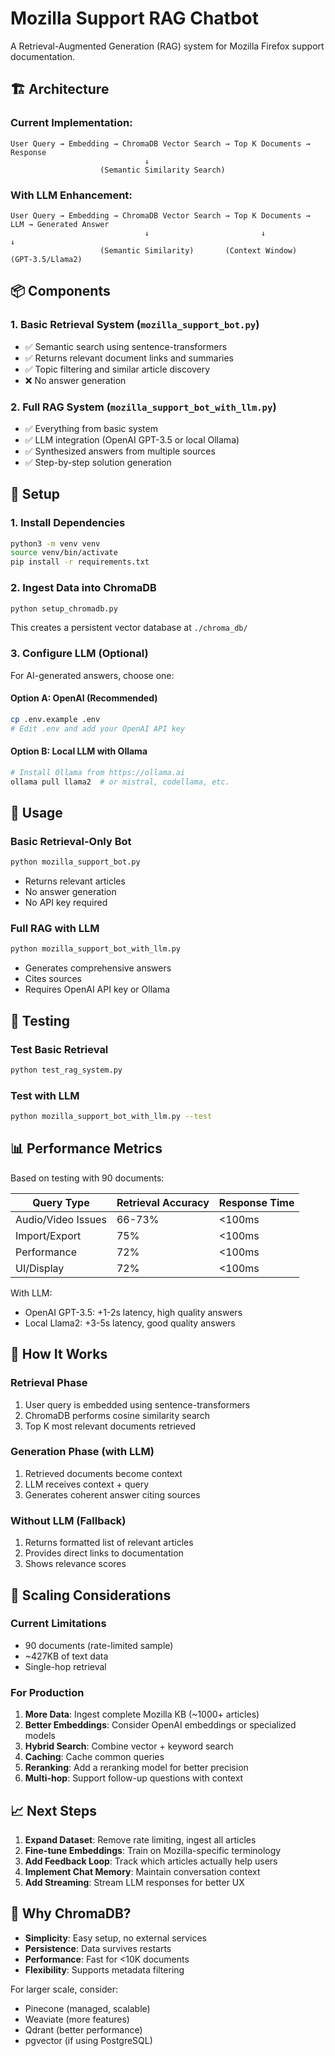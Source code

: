 # Mozilla Support RAG Chatbot

A Retrieval-Augmented Generation (RAG) system for Mozilla Firefox support documentation.

## 🏗️ Architecture

### Current Implementation:

```
User Query → Embedding → ChromaDB Vector Search → Top K Documents → Response
                              ↓
                    (Semantic Similarity Search)
```

### With LLM Enhancement:

```
User Query → Embedding → ChromaDB Vector Search → Top K Documents → LLM → Generated Answer
                              ↓                         ↓              ↓
                    (Semantic Similarity)       (Context Window)  (GPT-3.5/Llama2)
```

## 📦 Components

### 1. **Basic Retrieval System** (`mozilla_support_bot.py`)
- ✅ Semantic search using sentence-transformers
- ✅ Returns relevant document links and summaries
- ✅ Topic filtering and similar article discovery
- ❌ No answer generation

### 2. **Full RAG System** (`mozilla_support_bot_with_llm.py`)
- ✅ Everything from basic system
- ✅ LLM integration (OpenAI GPT-3.5 or local Ollama)
- ✅ Synthesized answers from multiple sources
- ✅ Step-by-step solution generation

## 🚀 Setup

### 1. Install Dependencies
```bash
python3 -m venv venv
source venv/bin/activate
pip install -r requirements.txt
```

### 2. Ingest Data into ChromaDB
```bash
python setup_chromadb.py
```
This creates a persistent vector database at `./chroma_db/`

### 3. Configure LLM (Optional)
For AI-generated answers, choose one:

#### Option A: OpenAI (Recommended)
```bash
cp .env.example .env
# Edit .env and add your OpenAI API key
```

#### Option B: Local LLM with Ollama
```bash
# Install Ollama from https://ollama.ai
ollama pull llama2  # or mistral, codellama, etc.
```

## 💬 Usage

### Basic Retrieval-Only Bot
```bash
python mozilla_support_bot.py
```
- Returns relevant articles
- No answer generation
- No API key required

### Full RAG with LLM
```bash
python mozilla_support_bot_with_llm.py
```
- Generates comprehensive answers
- Cites sources
- Requires OpenAI API key or Ollama

## 🧪 Testing

### Test Basic Retrieval
```bash
python test_rag_system.py
```

### Test with LLM
```bash
python mozilla_support_bot_with_llm.py --test
```

## 📊 Performance Metrics

Based on testing with 90 documents:

| Query Type | Retrieval Accuracy | Response Time |
|------------|-------------------|---------------|
| Audio/Video Issues | 66-73% | <100ms |
| Import/Export | 75% | <100ms |
| Performance | 72% | <100ms |
| UI/Display | 72% | <100ms |

With LLM:
- OpenAI GPT-3.5: +1-2s latency, high quality answers
- Local Llama2: +3-5s latency, good quality answers

## 🎯 How It Works

### Retrieval Phase
1. User query is embedded using sentence-transformers
2. ChromaDB performs cosine similarity search
3. Top K most relevant documents retrieved

### Generation Phase (with LLM)
1. Retrieved documents become context
2. LLM receives context + query
3. Generates coherent answer citing sources

### Without LLM (Fallback)
1. Returns formatted list of relevant articles
2. Provides direct links to documentation
3. Shows relevance scores

## 🔄 Scaling Considerations

### Current Limitations
- 90 documents (rate-limited sample)
- ~427KB of text data
- Single-hop retrieval

### For Production
1. **More Data**: Ingest complete Mozilla KB (~1000+ articles)
2. **Better Embeddings**: Consider OpenAI embeddings or specialized models
3. **Hybrid Search**: Combine vector + keyword search
4. **Caching**: Cache common queries
5. **Reranking**: Add a reranking model for better precision
6. **Multi-hop**: Support follow-up questions with context

## 📈 Next Steps

1. **Expand Dataset**: Remove rate limiting, ingest all articles
2. **Fine-tune Embeddings**: Train on Mozilla-specific terminology
3. **Add Feedback Loop**: Track which articles actually help users
4. **Implement Chat Memory**: Maintain conversation context
5. **Add Streaming**: Stream LLM responses for better UX

## 🤔 Why ChromaDB?

- **Simplicity**: Easy setup, no external services
- **Persistence**: Data survives restarts
- **Performance**: Fast for <10K documents
- **Flexibility**: Supports metadata filtering

For larger scale, consider:
- Pinecone (managed, scalable)
- Weaviate (more features)
- Qdrant (better performance)
- pgvector (if using PostgreSQL)